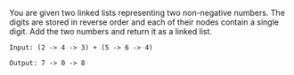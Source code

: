 
You are given two linked lists representing two non-negative numbers. The digits are stored in reverse order and each of their nodes contain a single digit. Add the two numbers and return it as a linked list.

`Input: (2 -> 4 -> 3) + (5 -> 6 -> 4)`

`Output: 7 -> 0 -> 8`